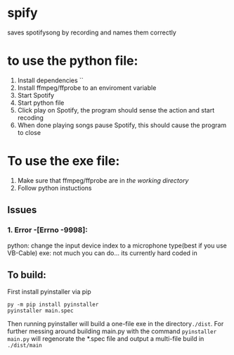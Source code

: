 # spify
 saves spotifysong by recording and names them correctly
# to use the python file:
1. Install dependencies ``
1. Install ffmpeg/ffprobe to an enviroment variable
2. Start Spotify
3. Start python file
3. Click play on Spotify, the program should sense the action and start recoding
4. When done playing songs pause Spotify, this should cause the program to close
# To use the exe file:
1. Make sure that  ffmpeg/ffprobe are in *the working directory* 
2. Follow python instuctions
## Issues 
### 1. Error -[Errno -9998]:
python: change the input device index to a microphone type(best if you use VB-Cable)
exe: not much you can do... its currently hard coded in
## To build:
First install pyinstaller via pip
```
py -m pip install pyinstaller
pyinstaller main.spec
```
Then running pyinstaller
will build a one-file exe in the directory`./dist`. For further messing around building main.py with the command `pyinstaller main.py` will regenorate the *.spec file and output a multi-file build in `./dist/main`
